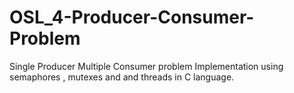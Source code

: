 # OSL_4-Producer-Consumer-Problem
Single Producer Multiple Consumer problem Implementation using semaphores , mutexes and and threads in C language.
